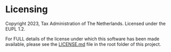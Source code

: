 Licensing
=========

Copyright 2023, Tax Administration of The Netherlands.
Licensed under the EUPL 1.2.

For FULL details of the license under which this software has been made available,
please see the [LICENSE.md](./LICENSE.md) file in the root folder of this project.